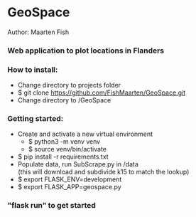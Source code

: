 # GeoSpace
Author: Maarten Fish


### Web application to plot locations in Flanders

### How to install:
- Change directory to projects folder
- $ git clone https://github.com/FishMaarten/GeoSpace.git
- Change directory to /GeoSpace

### Getting started:
- Create and activate a new virtual environment
  - $ python3 -m venv venv
  - $ source venv/bin/activate
- $ pip install -r requirements.txt
- Populate data, run SubScrape.py in /data  
(this will download and subdivide k15 to match the lookup)
- $ export FLASK_ENV=development
- $ export FLASK_APP=geospace.py

### "flask run" to get started
